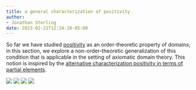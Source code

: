 ```yaml
---
title: a general characterization of positivity
author:
- Jonathan Sterling
date: 2023-02-21T12:24:20-05:00
---
```


So far we have studied [positivity](jms-001M) as an order-theoretic property of domains; in this section, we explore a non-order-theoretic generalization of this condition that is applicable in the setting of axiomatic domain theory. This notion is inspired by the [alternative characterization positivity in terms of partial elements](jms-002T).

![](jms-002P)
![](jms-002Q)
![](jms-002R)
![](jms-002S)
